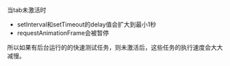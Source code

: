 
当tab未激活时
+ setInterval和setTimeout的delay值会扩大到最小1秒
+ requestAnimationFrame会被暂停

所以如果有后台运行的的快速测试任务，则未激活后，这些任务的执行速度会大大减慢。